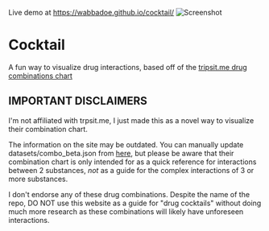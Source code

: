 Live demo at https://wabbadoe.github.io/cocktail/
![Screenshot](https://i.imgur.com/S3unY6D.png)

# Cocktail

A fun way to visualize drug interactions, based off of the [tripsit.me drug combinations chart](https://wiki.tripsit.me/wiki/Drug_combinations) 

## IMPORTANT DISCLAIMERS

I'm not affiliated with trpsit.me, I just made this as a novel way to visualize their combination chart. 

The information on the site may be outdated. You can manually update datasets/combo_beta.json from [here](https://tripsit.me/combo_beta.json), but please be aware that their combination chart is only intended for as a quick reference for interactions between 2 substances, *not* as a guide for the complex interactions of 3 or more substances.

I don't endorse any of these drug combinations. Despite the name of the repo, DO NOT use this website as a guide for "drug cocktails" without doing much more research as these combinations will likely have unforeseen interactions.